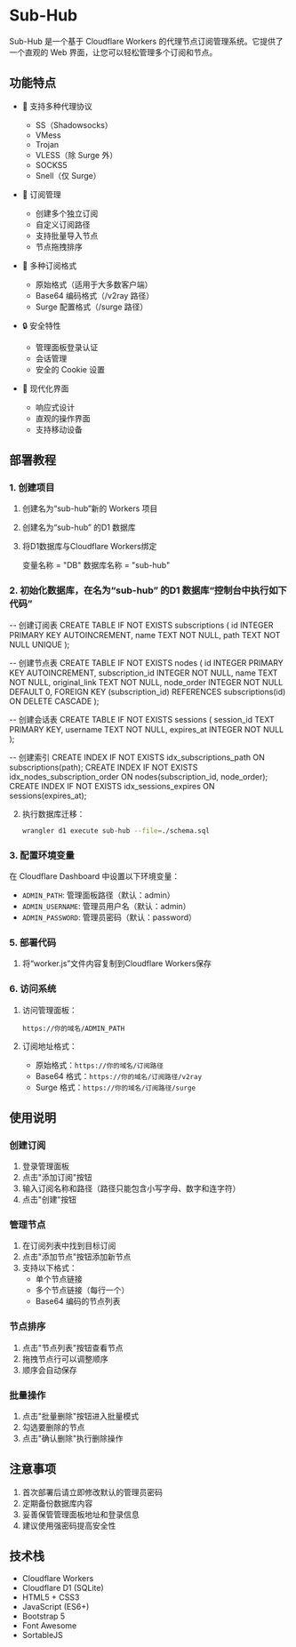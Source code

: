 # Sub-Hub

Sub-Hub 是一个基于 Cloudflare Workers 的代理节点订阅管理系统。它提供了一个直观的 Web 界面，让您可以轻松管理多个订阅和节点。

## 功能特点

- 🚀 支持多种代理协议
  - SS（Shadowsocks）
  - VMess
  - Trojan
  - VLESS（除 Surge 外）
  - SOCKS5
  - Snell（仅 Surge）

- 💼 订阅管理
  - 创建多个独立订阅
  - 自定义订阅路径
  - 支持批量导入节点
  - 节点拖拽排序

- 🔄 多种订阅格式
  - 原始格式（适用于大多数客户端）
  - Base64 编码格式（/v2ray 路径）
  - Surge 配置格式（/surge 路径）

- 🔒 安全特性
  - 管理面板登录认证
  - 会话管理
  - 安全的 Cookie 设置

- 🎨 现代化界面
  - 响应式设计
  - 直观的操作界面
  - 支持移动设备

## 部署教程


### 1. 创建项目

1. 创建名为“sub-hub”新的 Workers 项目


2. 创建名为“sub-hub” 的D1 数据库


3. 将D1数据库与Cloudflare Workers绑定

   变量名称 = "DB"
   数据库名称 = "sub-hub"


### 2. 初始化数据库，在名为“sub-hub” 的D1 数据库“控制台中执行如下代码”

-- 创建订阅表
CREATE TABLE IF NOT EXISTS subscriptions (
    id INTEGER PRIMARY KEY AUTOINCREMENT,
    name TEXT NOT NULL,
    path TEXT NOT NULL UNIQUE
);


-- 创建节点表
CREATE TABLE IF NOT EXISTS nodes (
    id INTEGER PRIMARY KEY AUTOINCREMENT,
    subscription_id INTEGER NOT NULL,
    name TEXT NOT NULL,
    original_link TEXT NOT NULL,
    node_order INTEGER NOT NULL DEFAULT 0,
    FOREIGN KEY (subscription_id) REFERENCES subscriptions(id) ON DELETE CASCADE
);


-- 创建会话表
CREATE TABLE IF NOT EXISTS sessions (
    session_id TEXT PRIMARY KEY,
    username TEXT NOT NULL,
    expires_at INTEGER NOT NULL
);


-- 创建索引
CREATE INDEX IF NOT EXISTS idx_subscriptions_path ON subscriptions(path);
CREATE INDEX IF NOT EXISTS idx_nodes_subscription_order ON nodes(subscription_id, node_order);
CREATE INDEX IF NOT EXISTS idx_sessions_expires ON sessions(expires_at);


2. 执行数据库迁移：
   ```bash
   wrangler d1 execute sub-hub --file=./schema.sql
   ```

### 3. 配置环境变量

在 Cloudflare Dashboard 中设置以下环境变量：

- `ADMIN_PATH`: 管理面板路径（默认：admin）
- `ADMIN_USERNAME`: 管理员用户名（默认：admin）
- `ADMIN_PASSWORD`: 管理员密码（默认：password）



### 5. 部署代码

1. 将“worker.js”文件内容复制到Cloudflare Workers保存


### 6. 访问系统

1. 访问管理面板：
   ```
   https://你的域名/ADMIN_PATH
   ```

2. 订阅地址格式：
   - 原始格式：`https://你的域名/订阅路径`
   - Base64 格式：`https://你的域名/订阅路径/v2ray`
   - Surge 格式：`https://你的域名/订阅路径/surge`


## 使用说明

### 创建订阅

1. 登录管理面板
2. 点击"添加订阅"按钮
3. 输入订阅名称和路径（路径只能包含小写字母、数字和连字符）
4. 点击"创建"按钮

### 管理节点

1. 在订阅列表中找到目标订阅
2. 点击"添加节点"按钮添加新节点
3. 支持以下格式：
   - 单个节点链接
   - 多个节点链接（每行一个）
   - Base64 编码的节点列表

### 节点排序

1. 点击"节点列表"按钮查看节点
2. 拖拽节点行可以调整顺序
3. 顺序会自动保存

### 批量操作

1. 点击"批量删除"按钮进入批量模式
2. 勾选要删除的节点
3. 点击"确认删除"执行删除操作

## 注意事项

1. 首次部署后请立即修改默认的管理员密码
2. 定期备份数据库内容
3. 妥善保管管理面板地址和登录信息
4. 建议使用强密码提高安全性

## 技术栈

- Cloudflare Workers
- Cloudflare D1 (SQLite)
- HTML5 + CSS3
- JavaScript (ES6+)
- Bootstrap 5
- Font Awesome
- SortableJS

